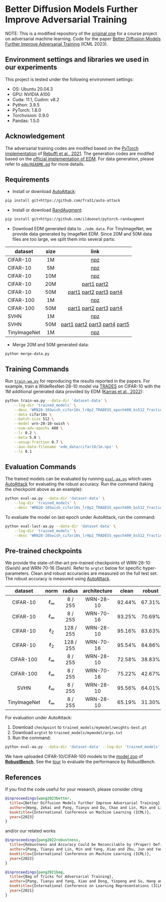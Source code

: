# Better Diffusion Models Further Improve Adversarial Training
NOTE: This is a modified repository of the [original one](https://github.com/wzekai99/DM-Improves-AT) for a course project on adversarial machine learning.
Code for the paper [Better Diffusion Models Further Improve Adversarial Training](https://arxiv.org/pdf/2302.04638.pdf) (ICML 2023).



## Environment settings and libraries we used in our experiments

This project is tested under the following environment settings:
- OS: Ubuntu 20.04.3
- GPU: NVIDIA A100
- Cuda: 11.1, Cudnn: v8.2
- Python: 3.9.5
- PyTorch: 1.8.0
- Torchvision: 0.9.0
- Pandas: 1.5.0

## Acknowledgement
The adversarial training codes are modifed based on the [PyTorch implementation](https://github.com/imrahulr/adversarial_robustness_pytorch) of [Rebuffi et al., 2021](https://arxiv.org/abs/2103.01946). The generation codes are modifed based on the [official implementation of EDM](https://github.com/NVlabs/edm). For data generation, please refer to [`edm/README.md`](./edm) for more details.  

## Requirements

- Install or download [AutoAttack](https://github.com/fra31/auto-attack):
```.bash
pip install git+https://github.com/fra31/auto-attack
```

- Install or download [RandAugment](https://github.com/ildoonet/pytorch-randaugment):
```.bash
pip install git+https://github.com/ildoonet/pytorch-randaugment
```

- Download EDM generated data to `./edm_data`. For TinyImageNet, we provide data generated by ImageNet EDM. Since 20M and 50M data files are too large, we split them into several parts:

| dataset | size | link |
|---|:---:|:---:|
| CIFAR-10 | 1M | [npz](https://huggingface.co/datasets/P2333/DM-Improves-AT/resolve/main/cifar10/1m.npz) |
| CIFAR-10 | 5M | [npz](https://huggingface.co/datasets/P2333/DM-Improves-AT/resolve/main/cifar10/5m.npz) |
| CIFAR-10 | 10M | [npz](https://huggingface.co/datasets/P2333/DM-Improves-AT/resolve/main/cifar10/10m.npz) |
| CIFAR-10 | 20M | [part1](https://huggingface.co/datasets/P2333/DM-Improves-AT/resolve/main/cifar10/20m_part1.npz) [part2](https://huggingface.co/datasets/P2333/DM-Improves-AT/resolve/main/cifar10/20m_part2.npz) |
| CIFAR-10 | 50M | [part1](https://huggingface.co/datasets/P2333/DM-Improves-AT/resolve/main/cifar10/50m_part1.npz) [part2](https://huggingface.co/datasets/P2333/DM-Improves-AT/resolve/main/cifar10/50m_part2.npz) [part3](https://huggingface.co/datasets/P2333/DM-Improves-AT/resolve/main/cifar10/50m_part3.npz) [part4](https://huggingface.co/datasets/P2333/DM-Improves-AT/resolve/main/cifar10/50m_part4.npz) |
| CIFAR-100 | 1M | [npz](https://huggingface.co/datasets/P2333/DM-Improves-AT/resolve/main/cifar100/1m.npz) |
| CIFAR-100 | 50M | [part1](https://huggingface.co/datasets/P2333/DM-Improves-AT/resolve/main/cifar100/50m_part1.npz) [part2](https://huggingface.co/datasets/P2333/DM-Improves-AT/resolve/main/cifar100/50m_part2.npz) [part3](https://huggingface.co/datasets/P2333/DM-Improves-AT/resolve/main/cifar100/50m_part3.npz) [part4](https://huggingface.co/datasets/P2333/DM-Improves-AT/resolve/main/cifar100/50m_part4.npz) |
| SVHN | 1M | [npz](https://huggingface.co/wzekai99/DM-Improves-AT/resolve/main/edm_data/svhn/svhn_1m.npz) |
| SVHN | 50M | [part1](https://huggingface.co/wzekai99/DM-Improves-AT/resolve/main/edm_data/svhn/svhn_50m_part1.npz) [part2](https://huggingface.co/wzekai99/DM-Improves-AT/resolve/main/edm_data/svhn/svhn_50m_part2.npz) [part3](https://huggingface.co/wzekai99/DM-Improves-AT/resolve/main/edm_data/svhn/svhn_50m_part3.npz) [part4](https://huggingface.co/wzekai99/DM-Improves-AT/resolve/main/edm_data/svhn/svhn_50m_part4.npz) [part5](https://huggingface.co/wzekai99/DM-Improves-AT/resolve/main/edm_data/svhn/svhn_50m_part5.npz) |
| TinyImageNet | 1M | [npz](https://huggingface.co/wzekai99/DM-Improves-AT/resolve/main/edm_data/tiny/tiny_edm_1m.npz) |

- Merge 20M and 50M generated data: 
  
```
python merge-data.py
```

## Training Commands

Run [`train-wa.py`](./train-wa.py) for reproducing the results reported in the papers. For example, train a WideResNet-28-10 model via [TRADES](https://github.com/yaodongyu/TRADES) on CIFAR-10 with the 1M additional generated data provided by EDM ([Karras et al., 2022](https://github.com/NVlabs/edm)):

```.bash
python train-wa.py --data-dir 'dataset-data' \
    --log-dir 'trained_models' \
    --desc 'WRN28-10Swish_cifar10s_lr0p2_TRADES5_epoch400_bs512_fraction0p7_ls0p1' \
    --data cifar10s \
    --batch-size 512 \
    --model wrn-28-10-swish \
    --num-adv-epochs 400 \
    --lr 0.2 \
    --beta 5.0 \
    --unsup-fraction 0.7 \
    --aux-data-filename 'edm_data/cifar10/1m.npz' \
    --ls 0.1
```

## Evaluation Commands
The trained models can be evaluated by running [`eval-aa.py`](./eval-aa.py) which uses [AutoAttack](https://github.com/fra31/auto-attack) for evaluating the robust accuracy. Run the command (taking the checkpoint above as an example):

```.bash
python eval-aa.py --data-dir 'dataset-data' \
    --log-dir 'trained_models' \
    --desc 'WRN28-10Swish_cifar10s_lr0p2_TRADES5_epoch400_bs512_fraction0p7_ls0p1'
```

To evaluate the model on last epoch under AutoAttack, run the command: 

```.bash
python eval-last-aa.py --data-dir 'dataset-data' \
    --log-dir 'trained_models' \
    --desc 'WRN28-10Swish_cifar10s_lr0p2_TRADES5_epoch400_bs512_fraction0p7_ls0p1'
```


## Pre-trained checkpoints


We provide the state-of-the-art pre-trained checkpoints of WRN-28-10 (Swish) and WRN-70-16 (Swish). Refer to `argtxt` below for specific hyper-parameters. Clean and robust accuracies are measured on the full test set. The robust accuracy is measured using [AutoAttack](https://github.com/fra31/auto-attack).

| dataset | norm | radius | architecture | clean | robust | link |
|:---:|:---:|:---:|:---:|:---:|:---:|:---:|
| CIFAR-10 | &#8467;<sub>&infin;</sub> | 8 / 255 | WRN-28-10 | 92.44% | 67.31% | [checkpoint](https://huggingface.co/wzekai99/DM-Improves-AT/resolve/main/checkpoint/cifar10_linf_wrn28-10.pt) [argtxt](https://huggingface.co/wzekai99/DM-Improves-AT/resolve/main/argtxt/cifar10_linf_wrn28-10.txt)
| CIFAR-10 | &#8467;<sub>&infin;</sub> | 8 / 255 | WRN-70-16 | 93.25% | 70.69% | [checkpoint](https://huggingface.co/wzekai99/DM-Improves-AT/resolve/main/checkpoint/cifar10_linf_wrn70-16.pt) [argtxt](https://huggingface.co/wzekai99/DM-Improves-AT/resolve/main/argtxt/cifar10_linf_wrn70-16.txt)
| CIFAR-10 | &#8467;<sub>2</sub> | 128 / 255 | WRN-28-10 | 95.16% | 83.63% | [checkpoint](https://huggingface.co/wzekai99/DM-Improves-AT/resolve/main/checkpoint/cifar10_l2_wrn28-10.pt) [argtxt](https://huggingface.co/wzekai99/DM-Improves-AT/resolve/main/argtxt/cifar10_l2_wrn28-10.txt)
| CIFAR-10 | &#8467;<sub>2</sub> | 128 / 255 | WRN-70-16 | 95.54% | 84.86% | [checkpoint](https://huggingface.co/wzekai99/DM-Improves-AT/resolve/main/checkpoint/cifar10_l2_wrn70-16.pt) [argtxt](https://huggingface.co/wzekai99/DM-Improves-AT/resolve/main/argtxt/cifar10_l2_wrn70-16.txt)
| CIFAR-100 | &#8467;<sub>&infin;</sub> | 8 / 255 | WRN-28-10 | 72.58% | 38.83% | [checkpoint](https://huggingface.co/wzekai99/DM-Improves-AT/resolve/main/checkpoint/cifar100_linf_wrn28-10.pt) [argtxt](https://huggingface.co/wzekai99/DM-Improves-AT/resolve/main/argtxt/cifar100_linf_wrn28-10.txt)
| CIFAR-100 | &#8467;<sub>&infin;</sub> | 8 / 255 | WRN-70-16 | 75.22% | 42.67% | [checkpoint](https://huggingface.co/wzekai99/DM-Improves-AT/resolve/main/checkpoint/cifar100_linf_wrn70-16.pt) [argtxt](https://huggingface.co/wzekai99/DM-Improves-AT/resolve/main/argtxt/cifar100_linf_wrn70-16.txt)
| SVHN | &#8467;<sub>&infin;</sub> | 8 / 255 | WRN-28-10 | 95.56% | 64.01% | [checkpoint](https://huggingface.co/wzekai99/DM-Improves-AT1/resolve/main/checkpoint/svhn_linf_wrn28-10.pt) [argtxt](https://huggingface.co/wzekai99/DM-Improves-AT1/resolve/main/argtxt/svhn_linf_wrn28-10.txt)
| TinyImageNet | &#8467;<sub>&infin;</sub> | 8 / 255 | WRN-28-10 | 65.19% | 31.30% | [checkpoint](https://huggingface.co/wzekai99/DM-Improves-AT1/resolve/main/checkpoint/tiny_linf_wrn28-10.pt) [argtxt](https://huggingface.co/wzekai99/DM-Improves-AT1/resolve/main/argtxt/tiny_linf_wrn28-10.txt)

For evaluation under AutoAttack: 
1. Download `checkpoint` to `trained_models/mymodel/weights-best.pt`
2. Download `argtxt` to `trained_models/mymodel/args.txt`
3. Run the command:

```.bash
python eval-aa.py --data-dir 'dataset-data' --log-dir 'trained_models' --desc 'mymodel'
```

We have uploaded CIFAR-10/CIFAR-100 models to the [model zoo](https://github.com/RobustBench/robustbench#model-zoo) of [**RobustBench**](https://robustbench.github.io). See the [tour](https://github.com/RobustBench/robustbench#model-zoo-quick-tour) to evaluate the performance by RobustBench. 

## References
If you find the code useful for your research, please consider citing
```bib
@inproceedings{wang2023better,
  title={Better Diffusion Models Further Improve Adversarial Training},
  author={Wang, Zekai and Pang, Tianyu and Du, Chao and Lin, Min and Liu, Weiwei and Yan, Shuicheng},
  booktitle={International Conference on Machine Learning (ICML)},
  year={2023}
}
```

and/or our related works
```bib
@inproceedings{pang2022robustness,
  title={Robustness and Accuracy Could be Reconcilable by (Proper) Definition},
  author={Pang, Tianyu and Lin, Min and Yang, Xiao and Zhu, Jun and Yan, Shuicheng},
  booktitle={International Conference on Machine Learning (ICML)},
  year={2022}
}
```
```bib
@inproceedings{pang2021bag,
  title={Bag of Tricks for Adversarial Training},
  author={Pang, Tianyu and Yang, Xiao and Dong, Yinpeng and Su, Hang and Zhu, Jun},
  booktitle={International Conference on Learning Representations (ICLR)},
  year={2021}
}
```
